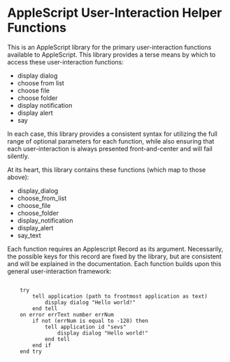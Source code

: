 # AppleScript User-Interaction Helper Functions

This is an AppleScript library for the primary user-interaction functions available to AppleScript. This library provides a terse means by which to access these user-interaction functions:

* display dialog
* choose from list
* choose file
* choose folder
* display notification
* display alert
* say

In each case, this library provides a consistent syntax for utilizing the full range of optional parameters for each function, while also ensuring that each user-interaction is always presented front-and-center and will fail silently. 

At its heart, this library contains these functions (which map to those above):

* display_dialog
* choose_from_list
* choose_file
* choose_folder
* display_notification
* display_alert
* say_text

Each function requires an Applescript Record as its argument. Necessarily, the possible keys for this record are fixed by the library, but are consistent and will be explained in the documentation. Each function builds upon this general user-interaction framework:
<pre><code>
	try
		tell application (path to frontmost application as text)
			display dialog "Hello world!"
		end tell
	on error errText number errNum
		if not (errNum is equal to -128) then
			tell application id "sevs"
				display dialog "Hello world!"
			end tell
		end if
	end try
</code></pre>